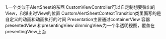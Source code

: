 1.一个类似于AlertSheet的东西
CustomViewController可以自定制想要弹出的View，和弹出时View的位置
CustomAlertSheetContextTransition类里面写的是自定义的动画和动画执行的时间
Presentation主要通过containerView 容器 presentedView 和presentingView
dimmingView为一个半透明视图，覆盖在presentingView上面